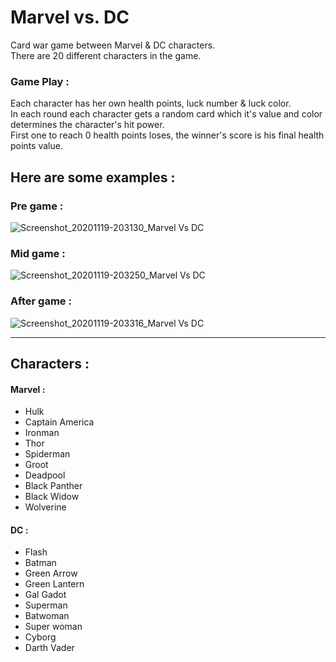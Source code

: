 # Marvel vs. DC

Card war game between Marvel & DC characters.
<br/>There are 20 different characters in the game.

### Game Play :
Each character has her own health points, luck number & luck color.
<br/>In each round each character gets a random card which it's value and color determines the character's hit power.
<br/>First one to reach 0 health points loses, the winner's score is his final health points value.

## Here are some examples :

### Pre game :
![Screenshot_20201119-203130_Marvel Vs DC](https://user-images.githubusercontent.com/48724924/99709069-5cd06b80-2aa7-11eb-8775-b21f9ac5c354.jpg)

### Mid game :
![Screenshot_20201119-203250_Marvel Vs DC](https://user-images.githubusercontent.com/48724924/99709340-bb95e500-2aa7-11eb-97cd-ac8a6f5fdea7.jpg)

### After game :
![Screenshot_20201119-203316_Marvel Vs DC](https://user-images.githubusercontent.com/48724924/99709418-d36d6900-2aa7-11eb-9d55-79c903838a77.jpg)

---

## Characters :

#### **Marvel** :
- Hulk 
- Captain America
- Ironman
- Thor
- Spiderman
- Groot
- Deadpool
- Black Panther
- Black Widow
- Wolverine
#### **DC** :
- Flash
- Batman
- Green Arrow
- Green Lantern
- Gal Gadot
- Superman
- Batwoman
- Super woman
- Cyborg
- Darth Vader
